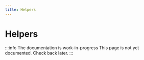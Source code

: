```yaml
---
title: Helpers
---
```


# Helpers

:::info The documentation is work-in-progress
This page is not yet documented. Check back later.
:::
